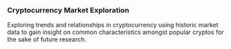 ### Cryptocurrency Market Exploration
  
Exploring trends and relationships in cryptocurrency using historic market data to gain insight on common characteristics amongst popular cryptos for the sake of future research.
